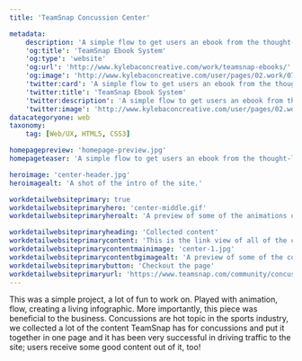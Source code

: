 ```yaml
---
title: 'TeamSnap Concussion Center'

metadata:
    description: 'A simple flow to get users an ebook from the thought-leaders TeamSnap and some nicely designed ebooks.'
    'og:title': 'TeamSnap Ebook System'
    'og:type': 'website'
    'og:url': 'http://www.kylebaconcreative.com/work/teamsnap-ebooks/'
    'og:image': 'http://www.kylebaconcreative.com/user/pages/02.work/07.teamsnap-ebooks/homepage-preview.jpg'
    'twitter:card': 'A simple flow to get users an ebook from the thought-leaders TeamSnap and some nicely designed ebooks.'
    'twitter:title': 'TeamSnap Ebook System'
    'twitter:description': 'A simple flow to get users an ebook from the thought-leaders TeamSnap and some nicely designed ebooks.'
    'twitter:image': 'http://www.kylebaconcreative.com/user/pages/02.work/07.teamsnap-ebooks/homepage-preview.jpg'
datacategoryone: web
taxonomy:
    tag: [Web/UX, HTML5, CSS3]

homepagepreview: 'homepage-preview.jpg'
homepageteaser: 'A simple flow to get users an ebook from the thought-leaders TeamSnap and some nicely designed ebooks.'

heroimage: 'center-header.jpg'
heroimagealt: 'A shot of the intro of the site.'

workdetailwebsiteprimary: true
workdetailwebsiteprimaryhero: 'center-middle.gif'
workdetailwebsiteprimaryheroalt: 'A preview of some of the animations on the page.'

workdetailwebsiteprimaryheading: 'Collected content'
workdetailwebsiteprimarycontent: 'This is the link view of all of the content that was collected together to be presented to the user.'
workdetailwebsiteprimarycontentmainimage: 'center-1.jpg'
workdetailwebsiteprimarycontentbgimagealt: 'A preview of some of the content.'
workdetailwebsiteprimarybutton: 'Checkout the page'
workdetailwebsiteprimaryurl: 'https://www.teamsnap.com/community/concussion-center'
---
```

This was a simple project, a lot of fun to work on. Played with animation, flow, creating a living infographic. More importantly, this piece was beneficial to the business. Concussions are hot topic in the sports industry, we collected a lot of the content TeamSnap has for concussions and put it together in one page and it has been very successful in driving traffic to the site; users receive some good content out of it, too!
